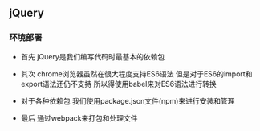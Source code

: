 ## jQuery

### 环境部署

- 首先 jQuery是我们编写代码时最基本的依赖包

- 其次 chrome浏览器虽然在很大程度支持ES6语法 但是对于ES6的import和export语法还仍不支持 所以得使用babel来对ES6语法进行转换

- 对于各种依赖包 我们使用package.json文件(npm)来进行安装和管理

- 最后 通过webpack来打包和处理文件